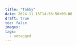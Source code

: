 ```yaml
---
title: "Tabby"
date: 2024-11-15T14:58:50+09:00
draft: true
toc: false
images:
tags:
  - untagged
---
```


